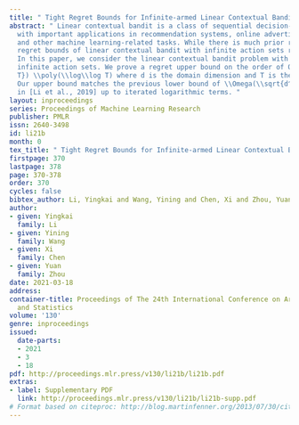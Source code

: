 ```yaml
---
title: " Tight Regret Bounds for Infinite-armed Linear Contextual Bandits "
abstract: " Linear contextual bandit is a class of sequential decision-making problems
  with important applications in recommendation systems, online advertising, healthcare,
  and other machine learning-related tasks. While there is much prior research, tight
  regret bounds of linear contextual bandit with infinite action sets remain open.
  In this paper, we consider the linear contextual bandit problem with (changing)
  infinite action sets. We prove a regret upper bound on the order of O(\\sqrt{d^2T\\log
  T}) \\poly(\\log\\log T) where d is the domain dimension and T is the time horizon.
  Our upper bound matches the previous lower bound of \\Omega(\\sqrt{d^2 T\\log T})
  in [Li et al., 2019] up to iterated logarithmic terms. "
layout: inproceedings
series: Proceedings of Machine Learning Research
publisher: PMLR
issn: 2640-3498
id: li21b
month: 0
tex_title: " Tight Regret Bounds for Infinite-armed Linear Contextual Bandits "
firstpage: 370
lastpage: 378
page: 370-378
order: 370
cycles: false
bibtex_author: Li, Yingkai and Wang, Yining and Chen, Xi and Zhou, Yuan
author:
- given: Yingkai
  family: Li
- given: Yining
  family: Wang
- given: Xi
  family: Chen
- given: Yuan
  family: Zhou
date: 2021-03-18
address:
container-title: Proceedings of The 24th International Conference on Artificial Intelligence
  and Statistics
volume: '130'
genre: inproceedings
issued:
  date-parts:
  - 2021
  - 3
  - 18
pdf: http://proceedings.mlr.press/v130/li21b/li21b.pdf
extras:
- label: Supplementary PDF
  link: http://proceedings.mlr.press/v130/li21b/li21b-supp.pdf
# Format based on citeproc: http://blog.martinfenner.org/2013/07/30/citeproc-yaml-for-bibliographies/
---
```

